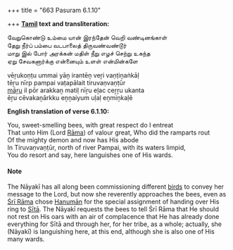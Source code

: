 +++
title = "663 Pasuram 6.1.10"

+++
**[Tamil](/definition/tamil#history "show Tamil definitions") text and transliteration:**

வேறுகொண்டு உம்மை யான் இரந்தேன் வெறி வண்டினங்காள்  
தேறு நீர்ப் பம்பை வடபாலைத் திருவண்வண்டூர்  
மாறு இல் போர் அரக்கன் மதிள் நீறு எழச் செற்று உகந்த  
ஏறு சேவகனார்க்கு என்னையும் உளள் என்மின்களே

vēṟukoṇṭu ummai yāṉ irantēṉ veṟi vaṇṭiṉaṅkāḷ  
tēṟu nīrp pampai vaṭapālait tiruvaṇvaṇṭūr  
[māṟu](/definition/maru#vaishnavism "show māṟu definitions") il pōr arakkaṉ matiḷ nīṟu eḻac ceṟṟu ukanta  
ēṟu cēvakaṉārkku eṉṉaiyum uḷaḷ eṉmiṉkaḷē

**English translation of verse 6.1.10:**

You, sweet-smelling bees, with great respect do I entreat  
That unto Him (Lord [Rāma](/definition/rama#vaishnavism "show Rāma definitions")) of valour great, Who did the ramparts rout  
Of the mighty demon and now has His abode  
In Tiruvaṇvaṇṭūr, north of river Pampai, with its waters limpid,  
You do resort and say, here languishes one of His wards.

#### Note

The Nāyakī has all along been commissioning different [birds](/definition/bird#history "show birds definitions") to convey her message to the Lord, but now she reverently approaches the bees, even as [Śrī Rāma](/definition/shrirama#history "show Śrī Rāma definitions") chose [Hanumān](/definition/hanuman#vaishnavism "show Hanumān definitions") for the special assignment of handing over His ring to [Sītā](/definition/sita#vaishnavism "show Sītā definitions"). The Nāyakī requests the bees to tell Śrī Rāma that He should not rest on His oars with an air of complacence that He has already done everything for Sītā and through her, for her tribe, as a whole; actually, she (Nāyakī) is languishing here, at this end, although she is also one of His many wards.


